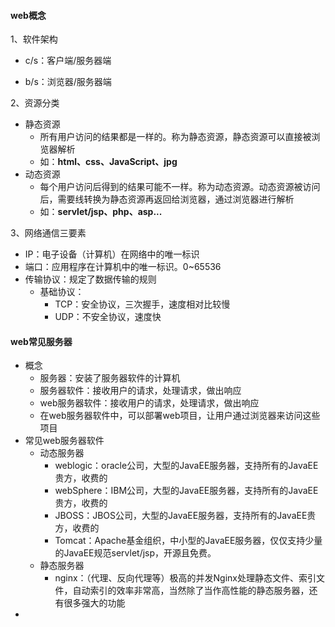 #### web概念

1、软件架构

+ c/s：客户端/服务器端

+ b/s：浏览器/服务器端

2、资源分类

+ 静态资源
  + 所有用户访问的结果都是一样的。称为静态资源，静态资源可以直接被浏览器解析
  + 如：**html、css、JavaScript、jpg**
+ 动态资源
  + 每个用户访问后得到的结果可能不一样。称为动态资源。动态资源被访问后，需要线转换为静态资源再返回给浏览器，通过浏览器进行解析
  + 如：**servlet/jsp、php、asp...**

3、网络通信三要素

+ IP：电子设备（计算机）在网络中的唯一标识
+ 端口：应用程序在计算机中的唯一标识。0~65536
+ 传输协议：规定了数据传输的规则
  + 基础协议：
    + TCP：安全协议，三次握手，速度相对比较慢
    + UDP：不安全协议，速度快



#### web常见服务器

+ 概念
  + 服务器：安装了服务器软件的计算机
  + 服务器软件：接收用户的请求，处理请求，做出响应
  + web服务器软件：接收用户的请求，处理请求，做出响应
  + 在web服务器软件中，可以部署web项目，让用户通过浏览器来访问这些项目
+ 常见web服务器软件
  + 动态服务器
    + weblogic：oracle公司，大型的JavaEE服务器，支持所有的JavaEE贵方，收费的
    + webSphere：IBM公司，大型的JavaEE服务器，支持所有的JavaEE贵方，收费的
    + JBOSS：JBOS公司，大型的JavaEE服务器，支持所有的JavaEE贵方，收费的
    + Tomcat：Apache基金组织，中小型的JavaEE服务器，仅仅支持少量的JavaEE规范servlet/jsp，开源且免费。
  + 静态服务器
    + nginx：（代理、反向代理等）极高的并发Nginx处理静态文件、索引文件，自动索引的效率非常高，当然除了当作高性能的静态服务器，还有很多强大的功能
+ 

